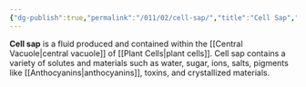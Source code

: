 ```yaml
---
{"dg-publish":true,"permalink":"/011/02/cell-sap/","title":"Cell Sap","tags":["BIOL412"]}
---
```


**Cell sap** is a fluid produced and contained within the [[Central Vacuole\|central vacuole]] of [[Plant Cells\|plant cells]]. Cell sap contains a variety of solutes and materials such as water, sugar, ions, salts, pigments like [[Anthocyanins\|anthocyanins]], toxins, and crystallized materials.